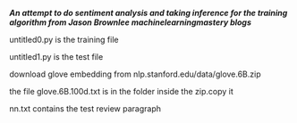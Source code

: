 ***An attempt to do sentiment analysis and taking inference for the training algorithm from Jason Brownlee machinelearningmastery blogs***

untitled0.py is the training file

untitled1.py is the test file

download glove embedding from nlp.stanford.edu/data/glove.6B.zip

the file glove.6B.100d.txt is in the folder inside the zip.copy it

nn.txt contains the test review paragraph
